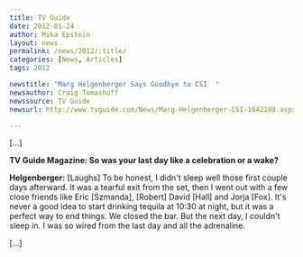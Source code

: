 ```yaml
---
title: TV Guide
date: 2012-01-24
author: Mika Epstein
layout: news
permalink: /news/2012/:title/
categories: [News, Articles]
tags: 2012

newstitle: "Marg Helgenberger Says Goodbye to CSI  "
newsauthor: Craig Tomashoff  
newssource: TV Guide  
newsurl: http://www.tvguide.com/News/Marg-Helgenberger-CSI-1042180.aspx  

---
```


[...]

**TV Guide Magazine: So was your last day like a celebration or a wake?**

**Helgenberger:** [Laughs] To be honest, I didn't sleep well those first couple days afterward. It was a tearful exit from the set, then I went out with a few close friends like Eric [Szmanda], [Robert] David [Hall] and Jorja [Fox]. It's never a good idea to start drinking tequila at 10:30 at night, but it was a perfect way to end things. We closed the bar. But the next day, I couldn't sleep in. I was so wired from the last day and all the adrenaline.

[...]

